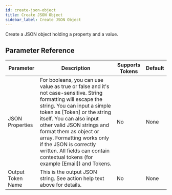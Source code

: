 ```yaml
---
id: create-json-object
title: Create JSON Object
sidebar_label: Create JSON Object
---
```



Create a JSON object holding a property and a value.

## Parameter Reference
| Parameter | Description | Supports Tokens | Default |
| -- | -- | -- | -- |
| JSON Properties | For booleans, you can use value as true or false and it's not case-sensitive. String formatting will escape the string. You can input a simple token as [Token] or the string itself. You can also input other valid JSON strings and format them as object or array. Formatting works only if the JSON is correctly written. All fields can contain contextual tokens (for example [Email]) and Tokens. | No | None |
| Output Token Name | This is the output JSON string. See action help text above for details. | No | None |
